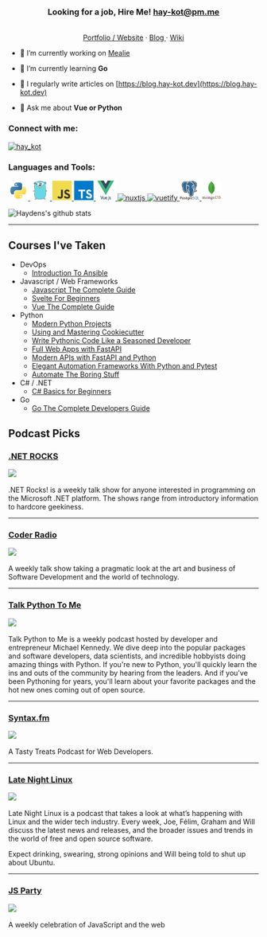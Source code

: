 <h3 align="center"> Looking for a job, Hire Me! <a href="mailto:hay-kot@pm.me"> hay-kot@pm.me <a> </h3>
    
    
<p align="center">
    <br />
    <a href="https://hay-kot.dev/">Portfolio / Website</a>
    ·
    <a href="https://blog.hay-kot.dev">Blog </a>    
    ·
    <a href="https://wiki.hay-kot.dev/">
    Wiki 
    </a>    
</p>

- 🔭 I’m currently working on [Mealie](https://github.com/hay-kot/mealie)

- 🌱 I’m currently learning **Go**

- 📝 I regularly write articles on [https://blog.hay-kot.dev](https://blog.hay-kot.dev)

- 💬 Ask me about **Vue or Python**

<h3 align="left">Connect with me:</h3>
<p align="left">
<a href="https://twitter.com/haykot_ak" target="blank"><img align="center" src="https://raw.githubusercontent.com/rahuldkjain/github-profile-readme-generator/master/src/images/icons/Social/twitter.svg" alt="hay_kot" height="30" width="40" /></a>
</p>

<h3 align="left">Languages and Tools:</h3>
<p align="left">
  <a href="https://www.python.org" target="_blank">
    <img
      src="https://raw.githubusercontent.com/devicons/devicon/master/icons/python/python-original.svg"
      alt="python"
      width="40"
      height="40"
    />
  </a>
  <a href="https://golang.org" target="_blank">
    <img
      src="https://raw.githubusercontent.com/devicons/devicon/master/icons/go/go-original.svg"
      alt="go"
      width="40"
      height="40"
    />
  </a>
  <a
    href="https://developer.mozilla.org/en-US/docs/Web/JavaScript"
    target="_blank"
  >
    <img
      src="https://raw.githubusercontent.com/devicons/devicon/master/icons/javascript/javascript-original.svg"
      alt="javascript"
      width="40"
      height="40"
    />
  </a>
  <a href="https://www.typescriptlang.org/" target="_blank">
    <img
      src="https://raw.githubusercontent.com/devicons/devicon/master/icons/typescript/typescript-original.svg"
      alt="typescript"
      width="40"
      height="40"
    />
  </a>
  <a href="https://vuejs.org/" target="_blank">
    <img
      src="https://raw.githubusercontent.com/devicons/devicon/master/icons/vuejs/vuejs-original-wordmark.svg"
      alt="vuejs"
      width="40"
      height="40"
    />
  </a>
  <a href="https://nuxtjs.org/" target="_blank">
    <img
      src="https://www.vectorlogo.zone/logos/nuxtjs/nuxtjs-icon.svg"
      alt="nuxtjs"
      width="40"
      height="40"
    />
  </a>
  <a href="https://vuetifyjs.com/en/" target="_blank">
    <img
      src="https://bestofjs.org/logos/vuetify.svg"
      alt="vuetify"
      width="40"
      height="40"
    />
  </a>
  <a href="https://www.postgresql.org" target="_blank">
    <img
      src="https://raw.githubusercontent.com/devicons/devicon/master/icons/postgresql/postgresql-original-wordmark.svg"
      alt="postgresql"
      width="40"
      height="40"
    />
  </a>
  <a href="https://www.mongodb.com/" target="_blank">
    <img
      src="https://raw.githubusercontent.com/devicons/devicon/master/icons/mongodb/mongodb-original-wordmark.svg"
      alt="mongodb"
      width="40"
      height="40"
    />
  </a>
</p>

    
![Haydens's github stats](https://github-readme-stats.vercel.app/api?username=hay-kot&show_icons=true&title_color=fff&icon_color=79ff97&text_color=9f9f9f&bg_color=151515)


---

## Courses I've Taken

- DevOps
  - [Introduction To Ansible](https://training.talkpython.fm/courses/details/introduction-to-ansible-with-python)
- Javascript / Web Frameworks
  - [Javascript The Complete Guide](https://www.udemy.com/share/102aa2AEMbdF9URHoH/)  
  - [Svelte For Beginners](https://www.leveluptutorials.com/tutorials/svelte-for-beginners)
  - [Vue The Complete Guide](https://www.udemy.com/share/101WASAEMbdF9URHoH/)
- Python
  - [Modern Python Projects](https://training.talkpython.fm/courses/details/modern-python-projects)
  - [Using and Mastering Cookiecutter](https://training.talkpython.fm/courses/details/using-and-mastering-cookiecutter-templates-for-project-creation)
  - [Write Pythonic Code Like a Seasoned Developer](https://training.talkpython.fm/courses/details/write-pythonic-code-like-a-seasoned-developer)
  - [Full Web Apps with FastAPI](https://training.talkpython.fm/courses/details/full-html-web-applications-with-fastapi)
  - [Modern APIs with FastAPI and Python](https://training.talkpython.fm/courses/details/getting-started-with-fastapi)
  - [Elegant Automation Frameworks With Python and Pytest](https://www.udemy.com/share/1025W8AEMbdF9URHoH/)
  - [Automate The Boring Stuff](https://www.udemy.com/share/101WeWAEMbdF9URHoH/)
- C# / .NET
  - [C# Basics for Beginners](https://www.udemy.com/share/101XfsAEMbdF9URHoH/)
- Go
  - [Go The Complete Developers Guide](https://www.udemy.com/share/101XzyAEMbdF9URHoH/) 

## Podcast Picks

### [.NET ROCKS](https://www.dotnetrocks.com/)

<img src="https://www.dotnetrocks.com/Content/img/basic/logo2.png" heigh="25%" width="25%"> </img>

.NET Rocks! is a weekly talk show for anyone interested in programming on the Microsoft .NET platform. The shows range from introductory information to hardcore geekiness. 

---

### [Coder Radio](https://coder.show/)

<img src="https://assets.fireside.fm/file/fireside-images/podcasts/images/b/b44de5fa-47c1-4e94-bf9e-c72f8d1c8f5d/header.jpg?v=5" heigh="50%" width="50%"> </img>

A weekly talk show taking a pragmatic look at the art and business of Software Development and the world of technology.

---

### [Talk Python To Me](https://talkpython.fm/)

<img src="https://m.media-amazon.com/images/I/41AeDSluufL._SL500_.jpg" heigh="25%" width="25%"> </img>

Talk Python to Me is a weekly podcast hosted by developer and entrepreneur Michael Kennedy. We dive deep into the popular packages and software developers, data scientists, and incredible hobbyists doing amazing things with Python. If you're new to Python, you'll quickly learn the ins and outs of the community by hearing from the leaders. And if you've been Pythoning for years, you'll learn about your favorite packages and the hot new ones coming out of open source. 

---

### [Syntax.fm](https://syntax.fm/)

<img src="https://syntax.fm/static/logo.png" heigh="25%" width="25%"> </img>

A Tasty Treats Podcast for Web Developers.

---

### [Late Night Linux](https://latenightlinux.com/)

<img src="https://latenightlinux.com/wp-content/uploads/2018/10/header-600.png" heigh="50%" width="50%"> </img>

Late Night Linux is a podcast that takes a look at what’s happening with Linux and the wider tech industry. Every week, Joe, Félim, Graham and Will discuss the latest news and releases, and the broader issues and trends in the world of free and open source software.

Expect drinking, swearing, strong opinions and Will being told to shut up about Ubuntu.

---

### [JS Party](https://changelog.com/jsparty)

<img src="https://cdn.changelog.com/uploads/covers/js-party-original.png?v=63725770332" heigh="25%" width="25%"> </img>

A weekly celebration of JavaScript and the web
